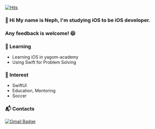  [![Hits](https://hits.seeyoufarm.com/api/count/incr/badge.svg?url=https%3A%2F%2Fgithub.com%2FNeph3779&count_bg=%23A3DDCB&title_bg=%2303506F&icon=leaflet.svg&icon_color=%23A3DDCB&title=hits&edge_flat=false)](https://hits.seeyoufarm.com)

### 👋 Hi My name is Neph, I'm studying iOS to be iOS developer. 
### Any feedback is welcome! 😆


### 📖 Learning

- Learning iOS in yagom-academy
- Using Swift for Problem Solving


### 🌱 Interest

- SwiftUI
- Education, Mentoring
- Soccer


### 📬 Contacts
 [![Gmail Badge](https://img.shields.io/badge/Gmail-d14836?style=flat-square&logo=Gmail&logoColor=white&link=mailto:snugyun01@gmail.com)](mailto:neph3779@gmail.com)




<!--
**Neph3779/Neph3779** is a ✨ _special_ ✨ repository because its `README.md` (this file) appears on your GitHub profile.

Here are some ideas to get you started:

- 🔭 I’m currently working on ...
- 🌱 I’m currently learning ...
- 👯 I’m looking to collaborate on ...
- 🤔 I’m looking for help with ...
- 💬 Ask me about ...
- 📫 How to reach me: ...
- 😄 Pronouns: ...
- ⚡ Fun fact: ...
-->
